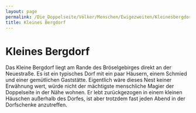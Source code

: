 ```yaml
---
layout: page
permalink: /Die_Doppelseite/Völker/Menschen/Ewigezweiten/Kleinesbergdorf
title: Kleines Bergdorf
---
```


# Kleines Bergdorf

Das Kleine Bergdorf liegt am Rande des Bröselgebirges direkt an der Neuestraße. Es ist ein typisches Dorf mit ein paar Häusern, einem Schmied und einer gemütlichen Gaststätte. Eigentlich wäre dieses Nest keiner Erwähnung wert, würde nicht der mächtigste menschliche Magier der Doppelseite in der Nähe wohnen. Er lebt zurückgezogen in einem kleinen Häuschen außerhalb des Dorfes, ist aber trotzdem fast jeden Abend in der Dorfschenke anzutreffen.

